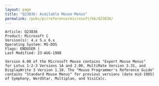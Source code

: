 ```yaml
---
layout: page
title: "Q23836: Available Mouse Menus"
permalink: /pubs/pc/reference/microsoft/kb/Q23836/
---
```


	Article: Q23836
	Product: Microsoft C
	Version(s): 4.x 5.x 6.x
	Operating System: MS-DOS
	Flags: ENDUSER |
	Last Modified: 23-AUG-1988
	
	Version 6.00 of the Microsoft Mouse contains "Expert Mouse Menus"
	for Lotus 1-2-3 Versions 1A and 2.00, MultiMate Version 3.31, and
	DisplayWrite 3 Version 1.10. The "Mouse Programmer's Reference Guide"
	contains "Standard Mouse Menus" for previous versions (date mid-1985)
	of Symphony, WordStar, Multiplan, and VisiCalc.
